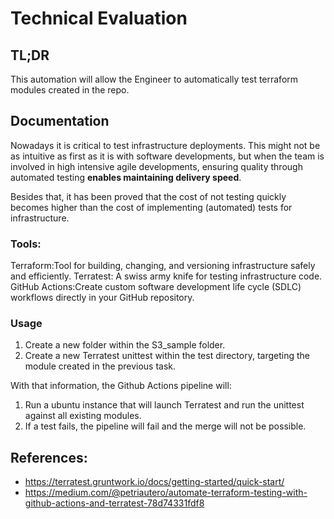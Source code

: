 # Technical Evaluation

## TL;DR

This automation will allow the Engineer to automatically test terraform modules created in the repo.

## Documentation

Nowadays it is critical to test infrastructure deployments. This might not be as intuitive as first as it is with software developments, but when the team is involved in high intensive agile developments, ensuring quality through automated testing **enables maintaining delivery speed**.

Besides that, it has been proved that the cost of not testing quickly becomes higher than the cost of implementing (automated) tests for infrastructure.

### Tools:

Terraform:Tool for building, changing, and versioning infrastructure safely and efficiently.
Terratest:  A swiss army knife for testing infrastructure code.
GitHub Actions:Create custom software development life cycle (SDLC) workflows directly in your GitHub repository.

### Usage

1) Create a new folder within the S3_sample folder.
2) Create a new Terratest unittest within the test directory, targeting the module created in the previous task.

With that information, the Github Actions pipeline will:

1) Run a ubuntu instance that will launch Terratest and run the unittest against all existing modules.
2) If a test fails, the pipeline will fail and the merge will not be possible.


## References:
- https://terratest.gruntwork.io/docs/getting-started/quick-start/
- https://medium.com/@petriautero/automate-terraform-testing-with-github-actions-and-terratest-78d74331fdf8
